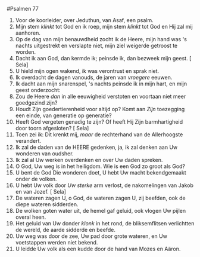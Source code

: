 #Psalmen 77
1. Voor de koorleider, over Jeduthun, van Asaf, een psalm. 
2. Mijn stem *klinkt* tot God en ik roep, mijn stem *klinkt* tot God en Hij zal mij aanhoren. 
3. Op de dag van mijn benauwdheid zocht ik de Heere, mijn hand was 's nachts uitgestrekt en verslapte niet, mijn ziel weigerde getroost te worden. 
4. Dacht ik aan God, dan kermde ik; peinsde ik, dan bezweek mijn geest. [ Sela] 
5. U hield mijn ogen wakend, ik was verontrust en sprak niet. 
6. Ik overdacht de dagen vanouds, de jaren van *vroegere* eeuwen. 
7. Ik dacht aan mijn snarenspel, 's nachts peinsde ik in mijn hart, en mijn geest onderzocht: 
8. Zou de Heere *dan* in alle eeuwigheid verstoten en voortaan niet meer goedgezind zijn? 
9. Houdt Zijn goedertierenheid voor altijd op? Komt aan *Zijn* toezegging een einde, van generatie op generatie? 
10. Heeft God vergeten genadig te zijn? Of heeft Hij Zijn barmhartigheid door toorn afgesloten? [ Sela] 
11. Toen zei ik: Dit krenkt mij, *maar* de rechterhand van de Allerhoogste verandert. 
12. Ik zal de daden van de HEERE gedenken, ja, ik zal denken aan Uw wonderen van oudsher. 
13. Ik zal al Uw werken overdenken en over Uw daden spreken. 
14. O God, Uw weg is in het heiligdom. Wie is een God zo groot als God? 
15. U bent de God Die wonderen doet, U hebt Uw macht bekendgemaakt onder de volken. 
16. U hebt Uw volk door *Uw sterke* arm verlost, de nakomelingen van Jakob en van Jozef. [ Sela] 
17. De wateren zagen U, o God, de wateren zagen U, zij beefden, ook de diepe wateren sidderden. 
18. De wolken goten water uit, de hemel gaf geluid, ook vlogen Uw pijlen overal heen. 
19. Het geluid van Uw donder *klonk* in het rond, de bliksemflitsen verlichtten de wereld, de aarde sidderde en beefde. 
20. Uw weg was door de zee, Uw pad door grote wateren, en Uw voetstappen werden niet bekend. 
21. U leidde Uw volk als een kudde door de hand van Mozes en Aäron.

